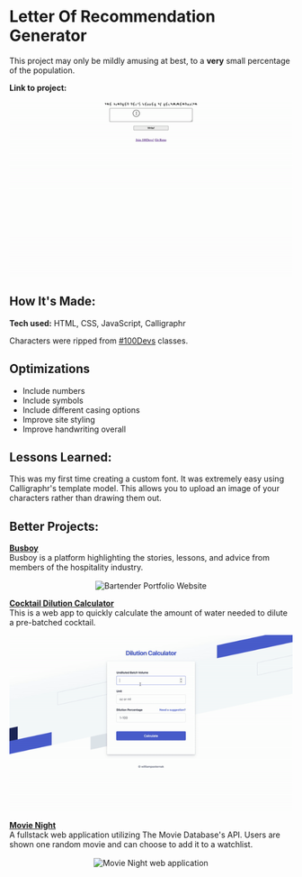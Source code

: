 #  Letter Of Recommendation Generator
This project may only be mildly amusing at best, to a **very** small percentage of the population.

**Link to project:** 

 <p align = 'center'><img align="center" src="https://github.com/WilliamPasternak/Letter-Of-Recommendation/blob/main/Site%20Walkthrough.gif" alt="Letter Of Reccomendation Generator"></p>
 

## How It's Made:

**Tech used:** HTML, CSS, JavaScript, Calligraphr

Characters were ripped from [#100Devs](https://www.twitch.tv/learnwithleon) classes. 

## Optimizations
- Include numbers
- Include symbols
- Include different casing options
- Improve site styling
- Improve handwriting overall

## Lessons Learned:
This was my first time creating a custom font. It was extremely easy using Calligraphr's template model. This allows you to upload an image of your characters rather than drawing them out.

## Better Projects:
[**Busboy**](https://busboy.co/)  
Busboy is a platform highlighting the stories, lessons, and advice from members of the hospitality industry.
  <p align = 'center'><img align="center" src="https://github.com/WilliamPasternak/busboy/blob/main/busyboy.gif" alt="Bartender Portfolio Website"></p>

[**Cocktail Dilution Calculator**](https://dilution-calculator.netlify.app/)  
This is a web app to quickly calculate the amount of water needed to dilute a pre-batched cocktail.
 <p align = 'center'><img align="center" src="https://github.com/WilliamPasternak/Dilution-Calculator/blob/main/Dilution.gif" alt="Cocktail Dilution web application"></p>

[**Movie Night**](https://github.com/WilliamPasternak/MovieNight)  
A fullstack web application utilizing The Movie Database's API. Users are shown one random movie and can choose to add it to a watchlist. 
 <p align = 'center'><img align="center" src="https://github.com/WilliamPasternak/MovieNight/blob/main/MovieNight%20Walkthrough.gif" alt="Movie Night web application"></p>
